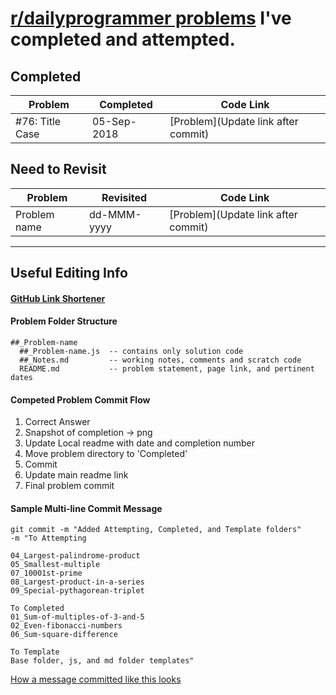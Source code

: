 # [r/dailyprogrammer problems](https://www.reddit.com/r/dailyprogrammer/) I've completed and attempted.

## Completed

| Problem         | Completed   | Code Link                           |
| --------------- | ----------- | ----------------------------------- |
| #76: Title Case | 05-Sep-2018 | [Problem](Update link after commit) |

## Need to Revisit

| Problem      | Revisited   | Code Link                           |
| ------------ | ----------- | ----------------------------------- |
| Problem name | dd-MMM-yyyy | [Problem](Update link after commit) |

---

## Useful Editing Info

#### [GitHub Link Shortener](https://git.io/)

#### Problem Folder Structure

```
##_Problem-name
  ##_Problem-name.js  -- contains only solution code
  ##_Notes.md         -- working notes, comments and scratch code
  README.md           -- problem statement, page link, and pertinent dates
```

#### Competed Problem Commit Flow

1. Correct Answer
2. Snapshot of completion → png
3. Update Local readme with date and completion number
4. Move problem directory to 'Completed'
5. Commit
6. Update main readme link
7. Final problem commit

#### Sample Multi-line Commit Message

```
git commit -m "Added Attempting, Completed, and Template folders"
-m "To Attempting

04_Largest-palindrome-product
05_Smallest-multiple
07_10001st-prime
08_Largest-product-in-a-series
09_Special-pythagorean-triplet

To Completed
01_Sum-of-multiples-of-3-and-5
02_Even-fibonacci-numbers
06_Sum-square-difference

To Template
Base folder, js, and md folder templates"
```

[How a message committed like this looks](https://git.io/fAWiC)

